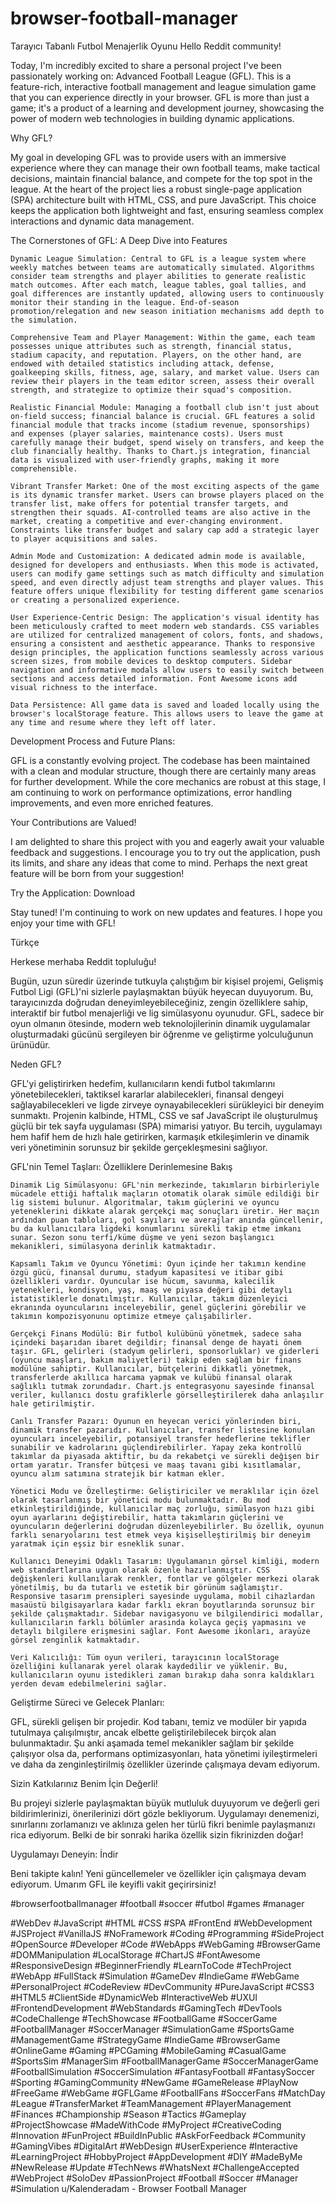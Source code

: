 # browser-football-manager
Tarayıcı Tabanlı Futbol Menajerlik Oyunu
 Hello Reddit community!

Today, I'm incredibly excited to share a personal project I've been passionately working on: Advanced Football League (GFL). This is a feature-rich, interactive football management and league simulation game that you can experience directly in your browser. GFL is more than just a game; it's a product of a learning and development journey, showcasing the power of modern web technologies in building dynamic applications.

Why GFL?

My goal in developing GFL was to provide users with an immersive experience where they can manage their own football teams, make tactical decisions, maintain financial balance, and compete for the top spot in the league. At the heart of the project lies a robust single-page application (SPA) architecture built with HTML, CSS, and pure JavaScript. This choice keeps the application both lightweight and fast, ensuring seamless complex interactions and dynamic data management.

The Cornerstones of GFL: A Deep Dive into Features

    Dynamic League Simulation: Central to GFL is a league system where weekly matches between teams are automatically simulated. Algorithms consider team strengths and player abilities to generate realistic match outcomes. After each match, league tables, goal tallies, and goal differences are instantly updated, allowing users to continuously monitor their standing in the league. End-of-season promotion/relegation and new season initiation mechanisms add depth to the simulation.

    Comprehensive Team and Player Management: Within the game, each team possesses unique attributes such as strength, financial status, stadium capacity, and reputation. Players, on the other hand, are endowed with detailed statistics including attack, defense, goalkeeping skills, fitness, age, salary, and market value. Users can review their players in the team editor screen, assess their overall strength, and strategize to optimize their squad's composition.

    Realistic Financial Module: Managing a football club isn't just about on-field success; financial balance is crucial. GFL features a solid financial module that tracks income (stadium revenue, sponsorships) and expenses (player salaries, maintenance costs). Users must carefully manage their budget, spend wisely on transfers, and keep the club financially healthy. Thanks to Chart.js integration, financial data is visualized with user-friendly graphs, making it more comprehensible.

    Vibrant Transfer Market: One of the most exciting aspects of the game is its dynamic transfer market. Users can browse players placed on the transfer list, make offers for potential transfer targets, and strengthen their squads. AI-controlled teams are also active in the market, creating a competitive and ever-changing environment. Constraints like transfer budget and salary cap add a strategic layer to player acquisitions and sales.

    Admin Mode and Customization: A dedicated admin mode is available, designed for developers and enthusiasts. When this mode is activated, users can modify game settings such as match difficulty and simulation speed, and even directly adjust team strengths and player values. This feature offers unique flexibility for testing different game scenarios or creating a personalized experience.

    User Experience-Centric Design: The application's visual identity has been meticulously crafted to meet modern web standards. CSS variables are utilized for centralized management of colors, fonts, and shadows, ensuring a consistent and aesthetic appearance. Thanks to responsive design principles, the application functions seamlessly across various screen sizes, from mobile devices to desktop computers. Sidebar navigation and informative modals allow users to easily switch between sections and access detailed information. Font Awesome icons add visual richness to the interface.

    Data Persistence: All game data is saved and loaded locally using the browser's localStorage feature. This allows users to leave the game at any time and resume where they left off later.

Development Process and Future Plans:

GFL is a constantly evolving project. The codebase has been maintained with a clean and modular structure, though there are certainly many areas for further development. While the core mechanics are robust at this stage, I am continuing to work on performance optimizations, error handling improvements, and even more enriched features.

Your Contributions are Valued!

I am delighted to share this project with you and eagerly await your valuable feedback and suggestions. I encourage you to try out the application, push its limits, and share any ideas that come to mind. Perhaps the next great feature will be born from your suggestion!

Try the Application: Download

Stay tuned! I'm continuing to work on new updates and features. I hope you enjoy your time with GFL!

Türkçe

Herkese merhaba Reddit topluluğu!

Bugün, uzun süredir üzerinde tutkuyla çalıştığım bir kişisel projemi, Gelişmiş Futbol Ligi (GFL)'ni sizlerle paylaşmaktan büyük heyecan duyuyorum. Bu, tarayıcınızda doğrudan deneyimleyebileceğiniz, zengin özelliklere sahip, interaktif bir futbol menajerliği ve lig simülasyonu oyunudur. GFL, sadece bir oyun olmanın ötesinde, modern web teknolojilerinin dinamik uygulamalar oluşturmadaki gücünü sergileyen bir öğrenme ve geliştirme yolculuğunun ürünüdür.

Neden GFL?

GFL'yi geliştirirken hedefim, kullanıcıların kendi futbol takımlarını yönetebilecekleri, taktiksel kararlar alabilecekleri, finansal dengeyi sağlayabilecekleri ve ligde zirveye oynayabilecekleri sürükleyici bir deneyim sunmaktı. Projenin kalbinde, HTML, CSS ve saf JavaScript ile oluşturulmuş güçlü bir tek sayfa uygulaması (SPA) mimarisi yatıyor. Bu tercih, uygulamayı hem hafif hem de hızlı hale getirirken, karmaşık etkileşimlerin ve dinamik veri yönetiminin sorunsuz bir şekilde gerçekleşmesini sağlıyor.

GFL'nin Temel Taşları: Özelliklere Derinlemesine Bakış

    Dinamik Lig Simülasyonu: GFL'nin merkezinde, takımların birbirleriyle mücadele ettiği haftalık maçların otomatik olarak simüle edildiği bir lig sistemi bulunur. Algoritmalar, takım güçlerini ve oyuncu yeteneklerini dikkate alarak gerçekçi maç sonuçları üretir. Her maçın ardından puan tabloları, gol sayıları ve averajlar anında güncellenir, bu da kullanıcılara ligdeki konumlarını sürekli takip etme imkanı sunar. Sezon sonu terfi/küme düşme ve yeni sezon başlangıcı mekanikleri, simülasyona derinlik katmaktadır.

    Kapsamlı Takım ve Oyuncu Yönetimi: Oyun içinde her takımın kendine özgü gücü, finansal durumu, stadyum kapasitesi ve itibar gibi özellikleri vardır. Oyuncular ise hücum, savunma, kalecilik yetenekleri, kondisyon, yaş, maaş ve piyasa değeri gibi detaylı istatistiklerle donatılmıştır. Kullanıcılar, takım düzenleyici ekranında oyuncularını inceleyebilir, genel güçlerini görebilir ve takımın kompozisyonunu optimize etmeye çalışabilirler.

    Gerçekçi Finans Modülü: Bir futbol kulübünü yönetmek, sadece saha içindeki başarıdan ibaret değildir; finansal denge de hayati önem taşır. GFL, gelirleri (stadyum gelirleri, sponsorluklar) ve giderleri (oyuncu maaşları, bakım maliyetleri) takip eden sağlam bir finans modülüne sahiptir. Kullanıcılar, bütçelerini dikkatli yönetmek, transferlerde akıllıca harcama yapmak ve kulübü finansal olarak sağlıklı tutmak zorundadır. Chart.js entegrasyonu sayesinde finansal veriler, kullanıcı dostu grafiklerle görselleştirilerek daha anlaşılır hale getirilmiştir.

    Canlı Transfer Pazarı: Oyunun en heyecan verici yönlerinden biri, dinamik transfer pazarıdır. Kullanıcılar, transfer listesine konulan oyuncuları inceleyebilir, potansiyel transfer hedeflerine teklifler sunabilir ve kadrolarını güçlendirebilirler. Yapay zeka kontrollü takımlar da piyasada aktiftir, bu da rekabetçi ve sürekli değişen bir ortam yaratır. Transfer bütçesi ve maaş tavanı gibi kısıtlamalar, oyuncu alım satımına stratejik bir katman ekler.

    Yönetici Modu ve Özelleştirme: Geliştiriciler ve meraklılar için özel olarak tasarlanmış bir yönetici modu bulunmaktadır. Bu mod etkinleştirildiğinde, kullanıcılar maç zorluğu, simülasyon hızı gibi oyun ayarlarını değiştirebilir, hatta takımların güçlerini ve oyuncuların değerlerini doğrudan düzenleyebilirler. Bu özellik, oyunun farklı senaryolarını test etmek veya kişiselleştirilmiş bir deneyim yaratmak için eşsiz bir esneklik sunar.

    Kullanıcı Deneyimi Odaklı Tasarım: Uygulamanın görsel kimliği, modern web standartlarına uygun olarak özenle hazırlanmıştır. CSS değişkenleri kullanılarak renkler, fontlar ve gölgeler merkezi olarak yönetilmiş, bu da tutarlı ve estetik bir görünüm sağlamıştır. Responsive tasarım prensipleri sayesinde uygulama, mobil cihazlardan masaüstü bilgisayarlara kadar farklı ekran boyutlarında sorunsuz bir şekilde çalışmaktadır. Sidebar navigasyonu ve bilgilendirici modallar, kullanıcıların farklı bölümler arasında kolayca geçiş yapmasını ve detaylı bilgilere erişmesini sağlar. Font Awesome ikonları, arayüze görsel zenginlik katmaktadır.

    Veri Kalıcılığı: Tüm oyun verileri, tarayıcının localStorage özelliğini kullanarak yerel olarak kaydedilir ve yüklenir. Bu, kullanıcıların oyunu istedikleri zaman bırakıp daha sonra kaldıkları yerden devam edebilmelerini sağlar.

Geliştirme Süreci ve Gelecek Planları:

GFL, sürekli gelişen bir projedir. Kod tabanı, temiz ve modüler bir yapıda tutulmaya çalışılmıştır, ancak elbette geliştirilebilecek birçok alan bulunmaktadır. Şu anki aşamada temel mekanikler sağlam bir şekilde çalışıyor olsa da, performans optimizasyonları, hata yönetimi iyileştirmeleri ve daha da zenginleştirilmiş özellikler üzerinde çalışmaya devam ediyorum.

Sizin Katkılarınız Benim İçin Değerli!

Bu projeyi sizlerle paylaşmaktan büyük mutluluk duyuyorum ve değerli geri bildirimlerinizi, önerilerinizi dört gözle bekliyorum. Uygulamayı denemenizi, sınırlarını zorlamanızı ve aklınıza gelen her türlü fikri benimle paylaşmanızı rica ediyorum. Belki de bir sonraki harika özellik sizin fikrinizden doğar!

Uygulamayı Deneyin: İndir

Beni takipte kalın! Yeni güncellemeler ve özellikler için çalışmaya devam ediyorum. Umarım GFL ile keyifli vakit geçirirsiniz!

#browserfootballmanager #football #soccer #futbol #games #manager

#WebDev #JavaScript #HTML #CSS #SPA #FrontEnd #WebDevelopment #JSProject #VanillaJS #NoFramework #Coding #Programming #SideProject #OpenSource #Developer #Code #WebApps #WebGaming #BrowserGame #DOMManipulation #LocalStorage #ChartJS #FontAwesome #ResponsiveDesign #BeginnerFriendly #LearnToCode #TechProject #WebApp #FullStack #Simulation #GameDev #IndieGame #WebGame #PersonalProject #CodeReview #DevCommunity #PureJavaScript #CSS3 #HTML5 #ClientSide #DynamicWeb #InteractiveWeb #UXUI #FrontendDevelopment #WebStandards #GamingTech #DevTools #CodeChallenge #TechShowcase #FootballGame #SoccerGame #FootballManager #SoccerManager #SimulationGame #SportsGame #ManagementGame #StrategyGame #IndieGame #BrowserGame #OnlineGame #Gaming #PCGaming #MobileGaming #CasualGame #SportsSim #ManagerSim #FootballManagerGame #SoccerManagerGame #FootballSimulation #SoccerSimulation #FantasyFootball #FantasySoccer #Sporting #GamingCommunity #NewGame #GameRelease #PlayNow #FreeGame #WebGame #GFLGame #FootballFans #SoccerFans #MatchDay #League #TransferMarket #TeamManagement #PlayerManagement #Finances #Championship #Season #Tactics #Gameplay #ProjectShowcase #MadeWithCode #MyProject #CreativeCoding #Innovation #FunProject #BuildInPublic #AskForFeedback #Community #GamingVibes #DigitalArt #WebDesign #UserExperience #Interactive #LearningProject #HobbyProject #AppDevelopment #DIY #MadeByMe #NewRelease #Update #TechNews #WhatsNext #ChallengeAccepted #WebProject #SoloDev #PassionProject #Football #Soccer #Manager #Simulation
u/Kalenderadam - Browser Football Manager
